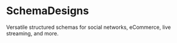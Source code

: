 # SchemaDesigns
Versatile structured schemas for social networks, eCommerce, live streaming, and more.
